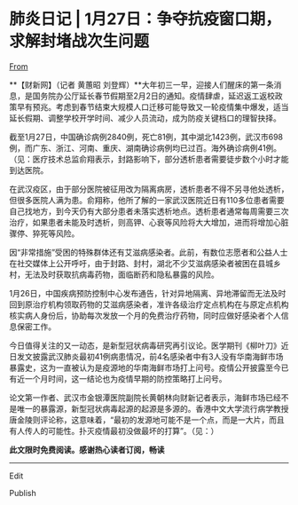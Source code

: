 # 肺炎日记 | 1月27日：争夺抗疫窗口期，求解封堵战次生问题

[From](http://www.caixin.com/2020-01-27/101508881.html)  

**【财新网】（记者 黄蕙昭 刘登辉）**大年初三一早，迎接人们醒床的第一条消息，是国务院办公厅延长春节假期至2月2日的通知。疫情肆虐，延迟返工返校政策早有预兆。考虑到春节结束大规模人口迁移可能导致又一轮疫情集中爆发，适当延长假期、调整学校开学时间、减少人员流动，成为防疫关键档口的理智抉择。

截至1月27日，中国确诊病例2840例，死亡81例，其中湖北1423例，武汉市698例，而广东、浙江、河南、重庆、湖南确诊病例均已过百。海外确诊病例41例。（见：医疗技术总监俞翔表示，封路影响下，部分透析患者需要徒步数个小时才能到达医院。

在武汉疫区，由于部分医院被征用改为隔离病房，透析患者不得不另寻他处透析，但很多医院人满为患。俞翔称，他所了解的一家武汉医院近日有110多位患者需要自己找地方，到今天仍有大部分患者未落实透析地点。透析患者通常每周需要三次治疗，如果患者未能及时透析，则高钾、心衰等风险将大大增加，进而将增加心脏骤停、猝死等风险。

因“非常措施”受困的特殊群体还有艾滋病感染者。此前，有数位志愿者和公益人士在社交媒体上公开呼吁，由于封路、封村，湖北不少艾滋病感染者被困在县城乡村，无法及时获取抗病毒药物，面临断药和隐私暴露的风险。

1月26日，中国疾病预防控制中心发布通告，针对异地隔离、异地滞留而无法及时回到原治疗机构领取药物的艾滋病感染者，准许各级治疗定点机构在与原定点机构核实病人身份后，协助每次发放一个月的免费治疗药物，同时应做好感染者个人信息保密工作。

今日值得关注的又一动态，是新型冠状病毒研究再引议论。医学期刊《柳叶刀》近日发文披露武汉肺炎最初41例病患情况，前4名感染者中有3人没有华南海鲜市场暴露史，这为一直被认为是疫源地的华南海鲜市场打上问号。疫情公开披露至今已有近一个月时间，这一结论也为疫情早期的防控策略打上问号。

论文第一作者、武汉市金银潭医院副院长黄朝林向财新记者表示，海鲜市场已经不是唯一的暴露源，新型冠状病毒起源的起源是多源的。香港中文大学流行病学教授唐金陵则评论称，这意味着，“最初的发源地可能不是一个点，而是一大片，而且有人传人的可能性。扑灭疫情最初没做最坏的打算”。（见：）

**此文限时免费阅读。感谢热心读者订阅，畅读**

* * *

Edit

Publish
